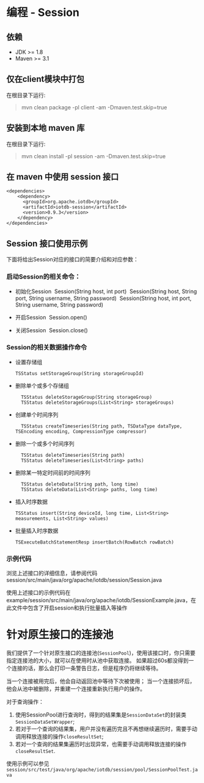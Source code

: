 <!--

    Licensed to the Apache Software Foundation (ASF) under one
    or more contributor license agreements.  See the NOTICE file
    distributed with this work for additional information
    regarding copyright ownership.  The ASF licenses this file
    to you under the Apache License, Version 2.0 (the
    "License"); you may not use this file except in compliance
    with the License.  You may obtain a copy of the License at

        http://www.apache.org/licenses/LICENSE-2.0

    Unless required by applicable law or agreed to in writing,
    software distributed under the License is distributed on an
    "AS IS" BASIS, WITHOUT WARRANTIES OR CONDITIONS OF ANY
    KIND, either express or implied.  See the License for the
    specific language governing permissions and limitations
    under the License.

-->

# 编程 - Session

## 依赖

* JDK >= 1.8
* Maven >= 3.1

## 仅在client模块中打包

在根目录下运行:
> mvn clean package -pl client -am -Dmaven.test.skip=true

## 安装到本地 maven 库

在根目录下运行:
> mvn clean install -pl session -am -Dmaven.test.skip=true

## 在 maven 中使用 session 接口

```
<dependencies>
    <dependency>
      <groupId>org.apache.iotdb</groupId>
      <artifactId>iotdb-session</artifactId>
      <version>0.9.3</version>
    </dependency>
</dependencies>
```

## Session 接口使用示例
下面将给出Session对应的接口的简要介绍和对应参数：

### 启动Session的相关命令：

* 初始化Session
  ​	Session(String host, int port)
  ​	Session(String host, String port, String username, String password)
  ​	Session(String host, int port, String username, String password)

* 开启Session
  ​	Session.open()

* 关闭Session
  ​	Session.close()

### Session的相关数据操作命令

* 设置存储组

  ```
  TSStatus setStorageGroup(String storageGroupId)
  ```

* 删除单个或多个存储组

  ```
  	TSStatus deleteStorageGroup(String storageGroup)
  	TSStatus deleteStorageGroups(List<String> storageGroups)
  ```

* 创建单个时间序列

  ```
  	TSStatus createTimeseries(String path, TSDataType dataType, TSEncoding encoding, CompressionType compressor)
  ```

* 删除一个或多个时间序列

  ```
  	TSStatus deleteTimeseries(String path)
  	TSStatus deleteTimeseries(List<String> paths)
  ```

* 删除某一特定时间前的时间序列

  ```
  	TSStatus deleteData(String path, long time)
  	TSStatus deleteData(List<String> paths, long time)
  ```

* 插入时序数据

  ```
  TSStatus insert(String deviceId, long time, List<String> measurements, List<String> values)
  ```

* 批量插入时序数据

  ```
  TSExecuteBatchStatementResp insertBatch(RowBatch rowBatch)
  ```

### 示例代码

 浏览上述接口的详细信息，请参阅代码session/src/main/java/org/apache/iotdb/session/Session.java

 使用上述接口的示例代码在example/session/src/main/java/org/apache/iotdb/SessionExample.java，在此文件中包含了开启session和执行批量插入等操作
 
  # 针对原生接口的连接池
 
 我们提供了一个针对原生接口的连接池(`SessionPool`)，使用该接口时，你只需要指定连接池的大小，就可以在使用时从池中获取连接。
 如果超过60s都没得到一个连接的话，那么会打印一条警告日志，但是程序仍将继续等待。
 
 当一个连接被用完后，他会自动返回池中等待下次被使用；
 当一个连接损坏后，他会从池中被删除，并重建一个连接重新执行用户的操作。
 
 对于查询操作：
 
 1. 使用SessionPool进行查询时，得到的结果集是`SessionDataSet`的封装类`SessionDataSetWrapper`;
 2. 若对于一个查询的结果集，用户并没有遍历完且不再想继续遍历时，需要手动调用释放连接的操作`closeResultSet`;
 3. 若对一个查询的结果集遍历时出现异常，也需要手动调用释放连接的操作`closeResultSet`.
 
 使用示例可以参见 ```session/src/test/java/org/apache/iotdb/session/pool/SessionPoolTest.java```